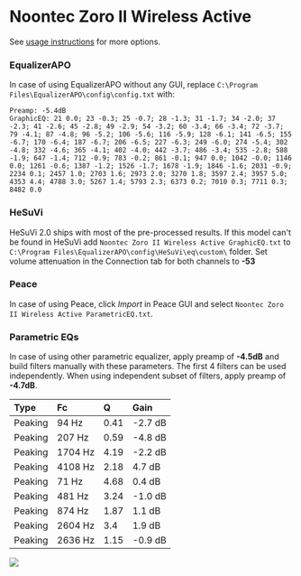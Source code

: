 # Noontec Zoro II Wireless Active
See [usage instructions](https://github.com/jaakkopasanen/AutoEq#usage) for more options.

### EqualizerAPO
In case of using EqualizerAPO without any GUI, replace `C:\Program Files\EqualizerAPO\config\config.txt`
with:
```
Preamp: -5.4dB
GraphicEQ: 21 0.0; 23 -0.3; 25 -0.7; 28 -1.3; 31 -1.7; 34 -2.0; 37 -2.3; 41 -2.6; 45 -2.8; 49 -2.9; 54 -3.2; 60 -3.4; 66 -3.4; 72 -3.7; 79 -4.1; 87 -4.8; 96 -5.2; 106 -5.6; 116 -5.9; 128 -6.1; 141 -6.5; 155 -6.7; 170 -6.4; 187 -6.7; 206 -6.5; 227 -6.3; 249 -6.0; 274 -5.4; 302 -4.8; 332 -4.6; 365 -4.1; 402 -4.0; 442 -3.7; 486 -3.4; 535 -2.8; 588 -1.9; 647 -1.4; 712 -0.9; 783 -0.2; 861 -0.1; 947 0.0; 1042 -0.0; 1146 0.0; 1261 -0.6; 1387 -1.2; 1526 -1.7; 1678 -1.9; 1846 -1.6; 2031 -0.9; 2234 0.1; 2457 1.0; 2703 1.6; 2973 2.0; 3270 1.8; 3597 2.4; 3957 5.0; 4353 4.4; 4788 3.0; 5267 1.4; 5793 2.3; 6373 0.2; 7010 0.3; 7711 0.3; 8482 0.0
```

### HeSuVi
HeSuVi 2.0 ships with most of the pre-processed results. If this model can't be found in HeSuVi add
`Noontec Zoro II Wireless Active GraphicEQ.txt` to `C:\Program Files\EqualizerAPO\config\HeSuVi\eq\custom\` folder.
Set volume attenuation in the Connection tab for both channels to **-53**

### Peace
In case of using Peace, click *Import* in Peace GUI and select `Noontec Zoro II Wireless Active ParametricEQ.txt`.

### Parametric EQs
In case of using other parametric equalizer, apply preamp of **-4.5dB** and build filters manually
with these parameters. The first 4 filters can be used independently.
When using independent subset of filters, apply preamp of **-4.7dB**.

| Type    | Fc      |    Q | Gain    |
|:--------|:--------|:-----|:--------|
| Peaking | 94 Hz   | 0.41 | -2.7 dB |
| Peaking | 207 Hz  | 0.59 | -4.8 dB |
| Peaking | 1704 Hz | 4.19 | -2.2 dB |
| Peaking | 4108 Hz | 2.18 | 4.7 dB  |
| Peaking | 71 Hz   | 4.68 | 0.4 dB  |
| Peaking | 481 Hz  | 3.24 | -1.0 dB |
| Peaking | 874 Hz  | 1.87 | 1.1 dB  |
| Peaking | 2604 Hz | 3.4  | 1.9 dB  |
| Peaking | 2636 Hz | 1.15 | -0.9 dB |

![](https://raw.githubusercontent.com/jaakkopasanen/AutoEq/master/results/innerfidelity/sbaf-serious/Noontec%20Zoro%20II%20Wireless%20Active/Noontec%20Zoro%20II%20Wireless%20Active.png)